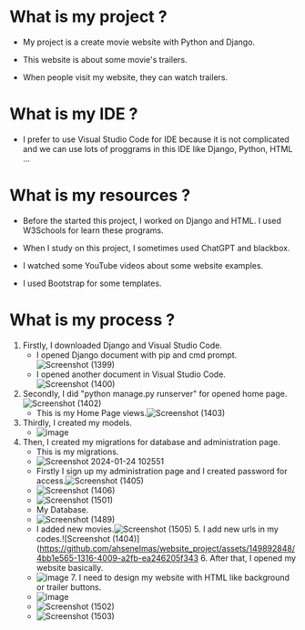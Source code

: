  # What is my project ?
   - My project is a create movie website with Python and Django.
   * This website is about some movie's trailers.
   + When people visit my website, they can watch trailers.

 # What is my IDE ?
   - I prefer to use Visual Studio Code for IDE because it is not complicated and we can use lots of proggrams in this IDE like Django, Python, HTML ...

 # What is my resources ?
   - Before the started this project, I worked on Django and HTML. I used W3Schools for learn these programs.
   * When I study on this project, I sometimes used ChatGPT and blackbox.
   + I watched some YouTube videos about some website examples.
   - I used Bootstrap for some templates.   
 
 # What is my process ?
   1. Firstly, I downloaded Django and Visual Studio Code.
      - I opened Django document with pip and cmd prompt.![Screenshot (1399)](https://github.com/ahsenelmas/website_project/assets/149892848/dfddae15-8511-4fb9-a1d8-c33b7e555e5e)
      - I opened another document in Visual Studio Code.![Screenshot (1400)](https://github.com/ahsenelmas/website_project/assets/149892848/a2bcc3f4-76db-4345-9e22-3ccdc8f4cfb7)
   2. Secondly, I did "python manage.py runserver" for opened home page.![Screenshot (1402)](https://github.com/ahsenelmas/website_project/assets/149892848/2e79d517-31cb-4033-8016-aef1207a4e31)
      - This is my Home Page views.![Screenshot (1403)](https://github.com/ahsenelmas/website_project/assets/149892848/06dafc69-9317-44c2-b0c8-a34ddeeac28e)
   3. Thirdly, I created my models.
      - ![image](https://github.com/ahsenelmas/website_project/assets/149892848/4680e3fe-d6a0-4b8e-b038-b4b73f6a7e65)
   4. Then, I created my migrations for database and administration page.
      - This is my migrations.
      - ![Screenshot 2024-01-24 102551](https://github.com/ahsenelmas/website_project/assets/149892848/e080b8ad-17ba-480b-8400-0909960aab20)
      - Firstly I sign up my administration page and I created password for access.![Screenshot (1405)](https://github.com/ahsenelmas/website_project/assets/149892848/c9ce8be7-1e16-4209-9cfd-5b0b8ef21799)
      - ![Screenshot (1406)](https://github.com/ahsenelmas/website_project/assets/149892848/a6509690-fe77-438f-b9c9-c676a580a534)
      - ![Screenshot (1501)](https://github.com/ahsenelmas/website_project/assets/149892848/e2d1b967-3a2d-4b60-b343-ee3b33cf7627)
      - My Database.
      - ![Screenshot (1489)](https://github.com/ahsenelmas/website_project/assets/149892848/75d02069-a623-4586-b48d-e9489b872fea)
      - I added new movies.![Screenshot (1505)](https://github.com/ahsenelmas/website_project/assets/149892848/963e3f7c-0086-4f94-96bd-e1e123c2e206)
    5. I add new urls in my codes.![Screenshot (1404)](https://github.com/ahsenelmas/website_project/assets/149892848/4bb1e565-1316-4009-a2fb-ea246205f343
    6. After that, I opened my website basically.
      - ![image](https://github.com/ahsenelmas/website_project/assets/149892848/0895b0bd-7f58-4190-9575-6c2e9c23d65e)
    7. I need to design my website with HTML like background or trailer buttons.
      - ![image](https://github.com/ahsenelmas/website_project/assets/149892848/4517efdf-683e-4071-aed6-8eb366a50176)
      - ![Screenshot (1502)](https://github.com/ahsenelmas/website_project/assets/149892848/391b1869-98ea-4959-b510-70aae8b70328)
      - ![Screenshot (1503)](https://github.com/ahsenelmas/website_project/assets/149892848/1aa1b7ec-c616-406a-9e99-b35a341c8a92)
   

